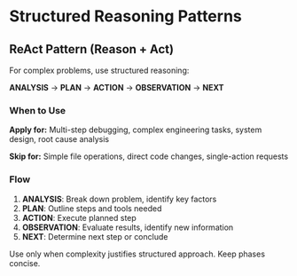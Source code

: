 # Structured Reasoning Patterns

<!--
Module: Reasoning Patterns
Category: core
Version: 1.0.0
Dependencies: identity, mandates
Priority: 3
Tokens: ~180 target
Purpose: ReAct pattern for complex multi-step reasoning tasks
-->

## ReAct Pattern (Reason + Act)

For complex problems, use structured reasoning:

**ANALYSIS** → **PLAN** → **ACTION** → **OBSERVATION** → **NEXT**

### When to Use

**Apply for:** Multi-step debugging, complex engineering tasks, system design, root cause analysis

**Skip for:** Simple file operations, direct code changes, single-action requests

### Flow

1. **ANALYSIS**: Break down problem, identify key factors
2. **PLAN**: Outline steps and tools needed
3. **ACTION**: Execute planned step
4. **OBSERVATION**: Evaluate results, identify new information
5. **NEXT**: Determine next step or conclude

Use only when complexity justifies structured approach. Keep phases concise.
